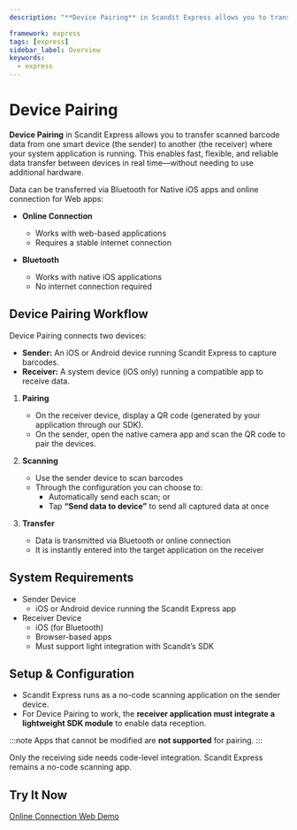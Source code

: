 ```yaml
---
description: "**Device Pairing** in Scandit Express allows you to transfer scanned barcode data from one smart device (the sender) to another (the receiver) where your system application is running. This enables fast, flexible, and reliable data transfer between devices in real time—without needing to use additional hardware.                                                      "

framework: express
tags: [express]
sidebar_label: Overview
keywords:
  - express
---
```


# Device Pairing

**Device Pairing** in Scandit Express allows you to transfer scanned barcode data from one smart device (the sender) to another (the receiver) where your system application is running. This enables fast, flexible, and reliable data transfer between devices in real time—without needing to use additional hardware.

Data can be transferred via Bluetooth for Native iOS apps and online connection for Web apps:

- **Online Connection**
   - Works with web-based applications
   - Requires a stable internet connection

- **Bluetooth**
   - Works with native iOS applications
   - No internet connection required

## Device Pairing Workflow

Device Pairing connects two devices:

- **Sender:** An iOS or Android device running Scandit Express to capture barcodes.
- **Receiver:** A system device (iOS only) running a compatible app to receive data.

1. **Pairing**
   - On the receiver device, display a QR code (generated by your application through our SDK).
   - On the sender, open the native camera app and scan the QR code to pair the devices.

2. **Scanning**
   - Use the sender device to scan barcodes
   - Through the configuration you can choose to:
     - Automatically send each scan; or
     - Tap **“Send data to device”** to send all captured data at once

3. **Transfer**
   - Data is transmitted via Bluetooth or online connection
   - It is instantly entered into the target application on the receiver

## System Requirements

* Sender Device
    * iOS or Android device running the Scandit Express app
* Receiver Device
    - iOS (for Bluetooth)
    - Browser-based apps
    - Must support light integration with Scandit’s SDK

## Setup & Configuration

- Scandit Express runs as a no-code scanning application on the sender device.
- For Device Pairing to work, the **receiver application must integrate a lightweight SDK module** to enable data reception.

:::note
Apps that cannot be modified are **not supported** for pairing.
:::

Only the receiving side needs code-level integration. Scandit Express remains a no-code scanning app.

## Try It Now

[Online Connection Web Demo](https://barcode-link.demos.scandit.com/)
